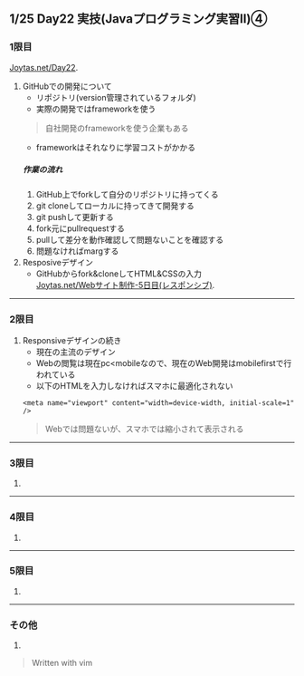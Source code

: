 ## 1/25 Day22 実技(Javaプログラミング実習Ⅱ)④
### 1限目
[Joytas.net/Day22](https://joytas.net/%e8%a8%93%e7%b7%b4/day22).
1. GitHubでの開発について
	- リポジトリ(version管理されているフォルダ)
	- 実際の開発ではframeworkを使う
	> 自社開発のframeworkを使う企業もある
	- frameworkはそれなりに学習コストがかかる
	##### 作業の流れ
	1. GitHub上でforkして自分のリポジトリに持ってくる
	1. git cloneしてローカルに持ってきて開発する
	1. git pushして更新する
	1. fork元にpullrequestする
	1. pullして差分を動作確認して問題ないことを確認する
	1. 問題なければmargする
1. Resposiveデザイン
	- GitHubからfork&cloneしてHTML&CSSの入力  
	[Joytas.net/Webサイト制作-5日目(レスポンシブ)](GitHubからfork&cloneしてHTML&CSSの入力).
---
### 2限目
1. Responsiveデザインの続き
	- 現在の主流のデザイン
	- Webの閲覧は現在pc\<mobileなので、現在のWeb開発はmobilefirstで行われている
	- 以下のHTMLを入力しなければスマホに最適化されない
	~~~
	<meta name="viewport" content="width=device-width, initial-scale=1" />
	~~~
	> Webでは問題ないが、スマホでは縮小されて表示される

---
### 3限目
1.
---
### 4限目
1.
---
### 5限目
1.
---
### その他
1.


> Written with vim
